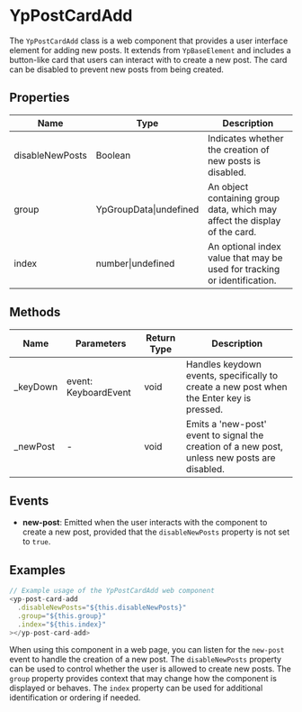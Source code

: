 # YpPostCardAdd

The `YpPostCardAdd` class is a web component that provides a user interface element for adding new posts. It extends from `YpBaseElement` and includes a button-like card that users can interact with to create a new post. The card can be disabled to prevent new posts from being created.

## Properties

| Name            | Type                | Description                                                                 |
|-----------------|---------------------|-----------------------------------------------------------------------------|
| disableNewPosts | Boolean             | Indicates whether the creation of new posts is disabled.                    |
| group           | YpGroupData\|undefined | An object containing group data, which may affect the display of the card. |
| index           | number\|undefined     | An optional index value that may be used for tracking or identification.    |

## Methods

| Name       | Parameters           | Return Type | Description                                                                                   |
|------------|----------------------|-------------|-----------------------------------------------------------------------------------------------|
| _keyDown   | event: KeyboardEvent | void        | Handles keydown events, specifically to create a new post when the Enter key is pressed.      |
| _newPost   | -                    | void        | Emits a 'new-post' event to signal the creation of a new post, unless new posts are disabled. |

## Events

- **new-post**: Emitted when the user interacts with the component to create a new post, provided that the `disableNewPosts` property is not set to `true`.

## Examples

```typescript
// Example usage of the YpPostCardAdd web component
<yp-post-card-add
  .disableNewPosts="${this.disableNewPosts}"
  .group="${this.group}"
  .index="${this.index}"
></yp-post-card-add>
```

When using this component in a web page, you can listen for the `new-post` event to handle the creation of a new post. The `disableNewPosts` property can be used to control whether the user is allowed to create new posts. The `group` property provides context that may change how the component is displayed or behaves. The `index` property can be used for additional identification or ordering if needed.